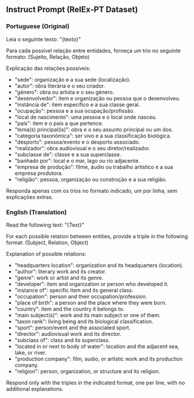 ## Instruct Prompt (RelEx-PT Dataset)

### Portuguese (Original)

Leia o seguinte texto:
"{texto}"

Para cada possível relação entre entidades, forneça um trio no seguinte formato:
(Sujeito, Relação, Objeto)

Explicação das relações possíveis:

- "sede": organização e a sua sede (localização).
- "autor": obra literária e o seu criador.
- "género": obra ou artista e o seu género.
- "desenvolvedor": item e organização ou pessoa que o desenvolveu.
- "instância de": item específico e a sua classe geral.
- "ocupação": pessoa e a sua ocupação/profissão.
- "local de nascimento": uma pessoa e o local onde nasceu.
- "país": item e o país a que pertence.
- "tema(s) principal(is)": obra e o seu assunto principal ou um dos.
- "categoria taxonómica": ser vivo e a sua classificação biológica.
- "desporto": pessoa/evento e o desporto associado.
- "realizador": obra audiovisual e o seu diretor/realizador.
- "subclasse de": classe e a sua superclasse.
- "banhado por": local e o mar, lago ou rio adjacente.
- "empresa de produção": filme, áudio ou trabalho artístico e a sua empresa produtora.
- "religião": pessoa, organização ou construção e a sua religião.

Responda apenas com os trios no formato indicado, um por linha, sem explicações extras.

### English (Translation)

Read the following text:
"{Text}"

For each possible relation between entities, provide a triple in the following format:
(Subject, Relation, Object)

Explanation of possible relations:

- "headquarters location": organization and its headquarters (location).
- "author": literary work and its creator.
- "genre": work or artist and its genre.
- "developer": item and organization or person who developed it.
- "instance of": specific item and its general class.
- "occupation": person and their occupation/profession.
- "place of birth": a person and the place where they were born.
- "country": item and the country it belongs to.
- "main subject(s)": work and its main subject or one of them.
- "taxon rank": living being and its biological classification.
- "sport": person/event and the associated sport.
- "director": audiovisual work and its director.
- "subclass of": class and its superclass.
- "located in or next to body of water": location and the adjacent sea, lake, or river.
- "production company": film, audio, or artistic work and its production company.
- "religion": person, organization, or structure and its religion.

Respond only with the triples in the indicated format, one per line, with no additional explanations.

